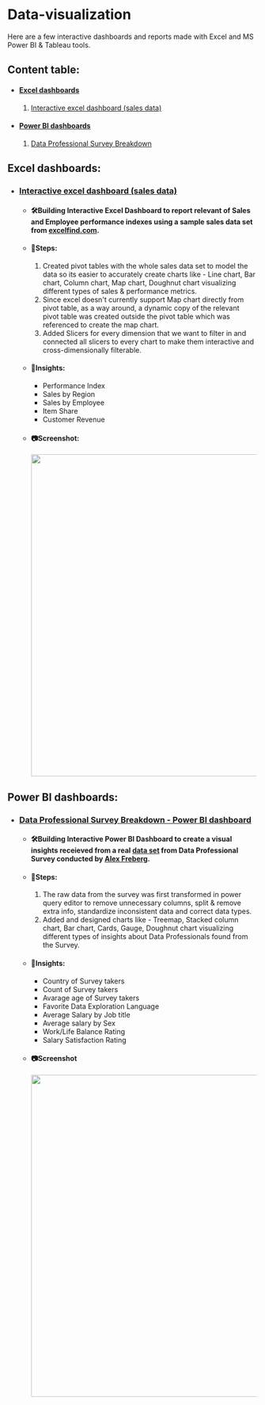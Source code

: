 # Data-visualization
Here are a few interactive dashboards and reports made with Excel and MS Power BI & Tableau tools.

## Content table:
 - #### <a href="#excel dashboards">Excel dashboards</a>
   1) <a href="#interactive excel dashboard">Interactive excel dashboard (sales data)</a>
 - #### <a href="#power bi dashboards">Power BI dashboards</a>
   1) <a href="#data professional survey breakdown">Data Professional Survey Breakdown</a>

## Excel dashboards:<a id="excel dashboards"></a>
 - ### [Interactive excel dashboard (sales data)](https://github.com/Nilashis-Halder/Data-visualization/blob/72d21f2ecfb2ad8896ca6fb8fa1e069fdd956e05/Interactive%20excel%20dashboard%20(sales%20data).xlsx)<a id="interactive excel dashboard"></a>
   - #### 🛠Building Interactive Excel Dashboard to report relevant of Sales and Employee performance indexes using a sample sales data set from [excelfind.com](https://excelfind.com/downloads/#/).
   - #### 🤔Steps:
     1) Created pivot tables with the whole sales data set to model the data so its easier to accurately create charts like - Line chart, Bar chart, Column chart, Map chart, Doughnut chart visualizing different types of sales & performance metrics.
     2) Since excel doesn't currently support Map chart directly from pivot table, as a way around, a dynamic copy of the relevant pivot table was created outside the 
     pivot table which was referenced to create the map chart.
     3) Added Slicers for every dimension that we want to filter in and connected all slicers to every chart to make them interactive and cross-dimensionally filterable.
     
   - #### 🚀Insights:
     - Performance Index
     - Sales by Region
     - Sales by Employee
     - Item Share
     - Customer Revenue
     
   - #### 📷Screenshot:   
     <p>
     <img src="https://user-images.githubusercontent.com/111624143/229688703-950c6315-8c40-47db-b7b7-9b5467821b79.png" width="650">
     </p>
     



 
 
 
## Power BI dashboards:<a id="power bi dashboards"></a>
 - ### [Data Professional Survey Breakdown - Power BI dashboard](https://github.com/Nilashis-Halder/Data-visualization/blob/72d21f2ecfb2ad8896ca6fb8fa1e069fdd956e05/Data%20Professional%20Survey%20Breakdown%20-%20Power%20BI%20dashboard.pbix)<a id="data professional survey breakdown"></a>
    - #### 🛠Building Interactive Power BI Dashboard to create a visual insights receieved from a real [data set](https://github.com/AlexTheAnalyst/Power-BI/blob/30d9e66e34a15900c5a191e76372e96bf4acf43a/Power%20BI%20-%20Final%20Project.xlsx) from Data Professional Survey conducted by [Alex Freberg](https://www.linkedin.com/in/alex-freberg/).
   - #### 🤔Steps:
     1) The raw data from the survey was first transformed in power query editor to remove unnecessary columns, split & remove extra info, standardize inconsistent data and correct data types.
     2) Added and designed charts like - Treemap, Stacked column chart, Bar chart, Cards, Gauge, Doughnut chart visualizing different types of insights about Data Professionals found from the Survey.
   
   - #### 🚀Insights:
     - Country of Survey takers
     - Count of Survey takers
     - Avarage age of Survey takers
     - Favorite Data Exploration Language
     - Average Salary by Job title
     - Average salary by Sex
     - Work/Life Balance Rating
     - Salary Satisfaction Rating
     
   
   - #### 📷Screenshot   
     <p>
     <img src="https://user-images.githubusercontent.com/111624143/229688943-c837788e-cbf3-4e33-92f1-309217c93332.png" width="650">
     </p>
     
 

